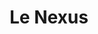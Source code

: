 ---
title: Le Nexus
description: Le Nexus is the first Polkadot hub in Paris
sidebar:
    order: 3
    label: ✪ Le Nexus
hero:
  tagline: Polkadot hub in Paris.
  image: 
    file: ../../../../assets/hub/daos/lenexus.png
  actions:
    - text: Site
      link: https://lenexus.org/
      icon: external
    - text: X
      link: https://x.com/lenexus_org
      icon: external
      variant: secondary
---